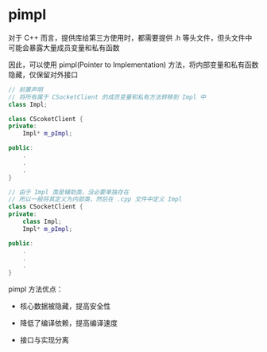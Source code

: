 # pimpl

对于 C++ 而言，提供库给第三方使用时，都需要提供 .h 等头文件，但头文件中可能会暴露大量成员变量和私有函数

因此，可以使用 pimpl(Pointer to Implementation) 方法，将内部变量和私有函数隐藏，仅保留对外接口

```cpp
// 前置声明
// 将所有属于 CSocketClient 的成员变量和私有方法转移到 Impl 中
class Impl;

class CScoketClient {
private:
    Impl* m_pImpl;

public:
    .
    .
    .
}

// 由于 Impl 类是辅助类，没必要单独存在
// 所以一般将其定义为内部类，然后在 .cpp 文件中定义 Impl
class CSocketClient {
private:
    class Impl;
    Impl* m_pImpl;

public:
    .
    .
    .
}
```

pimpl 方法优点：

- 核心数据被隐藏，提高安全性

- 降低了编译依赖，提高编译速度

- 接口与实现分离